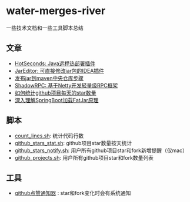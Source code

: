 # water-merges-river
一些技术文档和一些工具脚本总结

## 文章
- [HotSeconds: Java远程热部署插件](markdown/Java远程热部署插件HotSeconds.md)
- [JarEditor: 可直接修改jar包的IDEA插件](markdown/JarEditor-可直接修改jar包的IDEA插件.md)
- [发布jar到maven中央仓库步骤](markdown/发布jar到maven中央仓库步骤.md)
- [ShadowRPC: 基于Netty开发轻量级RPC框架](markdown/基于Netty开发轻量级RPC框架.md)
- [如何统计github项目每天的star数量](markdown/如何统计github项目每天的star数量.md)
- [深入理解SpringBoot加载FatJar原理](markdown/深入理解SpringBoot加载FatJar原理.md)

## 脚本
- [count_lines.sh](./shes/count_lines.sh): 统计代码行数
- [github_stars_stat.sh](./shes/github_stars_stat.sh): github项目star数量按天统计
- [github_stars_notify.sh](./shes/github_stars_notify.sh): 用户所有github项目star和fork新增提醒（仅mac）
- [github_projects.sh](./shes/github_projects.sh): 用户所有github项目star和fork数量列表

## 工具
- [github点赞通知器](https://github.com/Liubsyy/github_star_notifier/releases) : star和fork变化时会有系统通知
